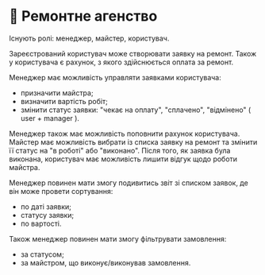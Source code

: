 # :musical_note: Ремонтне агенство

Існують ролі: менеджер, майстер, користувач.


Зареєстрований користувач може створювати заявку на ремонт. Також у користувача є рахунок, з якого здійснюється оплата за ремонт.


Менеджер має можливість управляти заявками користувача:
- призначити майстра;
- визначити вартість робіт;
- змінити статус заявки: "чекає на оплату", "сплачено", "відмінено" ( user + manager ).


Менеджер також має можливість поповнити рахунок користувача.
Майстер має можливість вибрати із списка заявку на ремонт та змінити її статус на "в роботі" або "виконано".
Після того, як заявка була виконана, користувач має можливість лишити відгук щодо роботи майстра.


Менеджер повинен мати змогу подивитись звіт зі списком заявок, де він може провети сортування:
- по даті заявки;
- статусу заявки;
- по вартості.


Також менеджер повинен мати змогу фільтрувати замовлення:
- за статусом;
- за майстром, що виконує/виконував замовлення.
